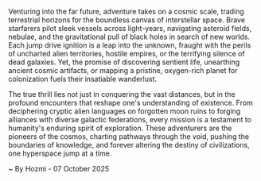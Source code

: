 
Venturing into the far future, adventure takes on a cosmic scale, trading terrestrial horizons for the boundless canvas of interstellar space. Brave starfarers pilot sleek vessels across light-years, navigating asteroid fields, nebulae, and the gravitational pull of black holes in search of new worlds. Each jump drive ignition is a leap into the unknown, fraught with the perils of uncharted alien territories, hostile empires, or the terrifying silence of dead galaxies. Yet, the promise of discovering sentient life, unearthing ancient cosmic artifacts, or mapping a pristine, oxygen-rich planet for colonization fuels their insatiable wanderlust.

The true thrill lies not just in conquering the vast distances, but in the profound encounters that reshape one's understanding of existence. From deciphering cryptic alien languages on forgotten moon ruins to forging alliances with diverse galactic federations, every mission is a testament to humanity's enduring spirit of exploration. These adventurers are the pioneers of the cosmos, charting pathways through the void, pushing the boundaries of knowledge, and forever altering the destiny of civilizations, one hyperspace jump at a time.

~ By Hozmi - 07 October 2025
